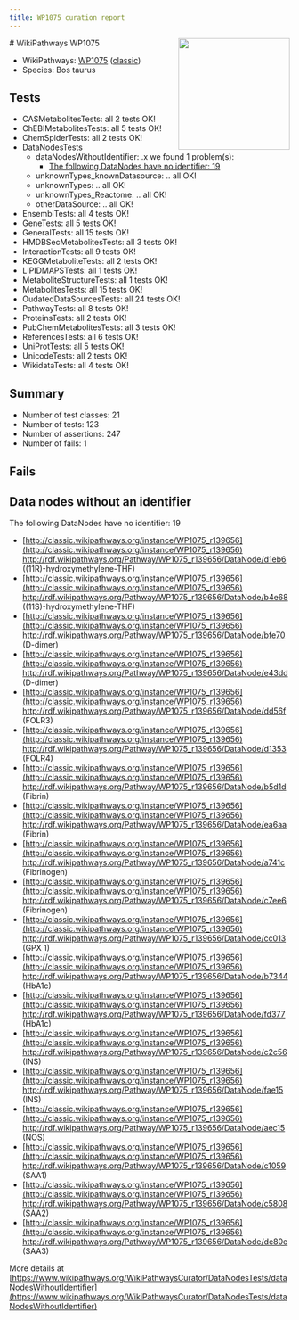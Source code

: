 ```yaml
---
title: WP1075 curation report
---
```


<img style="float: right; width: 200px" src="https://upload.wikimedia.org/wikipedia/commons/thumb/8/83/Wplogo_with_text_500.png/640px-Wplogo_with_text_500.png" />
# WikiPathways WP1075

* WikiPathways: [WP1075](https://wikipathways.org/pathways/WP1075) ([classic](https://classic.wikipathways.org/instance/WP1075))
* Species: Bos taurus
## Tests
* CASMetabolitesTests: all 2 tests OK!
* ChEBIMetabolitesTests: all 5 tests OK!
* ChemSpiderTests: all 2 tests OK!
* DataNodesTests
    * dataNodesWithoutIdentifier: .x we found 1 problem(s):
        * [The following DataNodes have no identifier: 19](#8792c499)
    * unknownTypes_knownDatasource: .. all OK!
    * unknownTypes: .. all OK!
    * unknownTypes_Reactome: .. all OK!
    * otherDataSource: .. all OK!
* EnsemblTests: all 4 tests OK!
* GeneTests: all 5 tests OK!
* GeneralTests: all 15 tests OK!
* HMDBSecMetabolitesTests: all 3 tests OK!
* InteractionTests: all 9 tests OK!
* KEGGMetaboliteTests: all 2 tests OK!
* LIPIDMAPSTests: all 1 tests OK!
* MetaboliteStructureTests: all 1 tests OK!
* MetabolitesTests: all 15 tests OK!
* OudatedDataSourcesTests: all 24 tests OK!
* PathwayTests: all 8 tests OK!
* ProteinsTests: all 2 tests OK!
* PubChemMetabolitesTests: all 3 tests OK!
* ReferencesTests: all 6 tests OK!
* UniProtTests: all 5 tests OK!
* UnicodeTests: all 2 tests OK!
* WikidataTests: all 4 tests OK!


## Summary

* Number of test classes: 21
* Number of tests: 123
* Number of assertions: 247
* Number of fails: 1

## Fails

<a name="8792c499" />

## Data nodes without an identifier

The following DataNodes have no identifier: 19

* [http://classic.wikipathways.org/instance/WP1075_r139656](http://classic.wikipathways.org/instance/WP1075_r139656) http://rdf.wikipathways.org/Pathway/WP1075_r139656/DataNode/d1eb6 ((11R)-hydroxymethylene-THF)
* [http://classic.wikipathways.org/instance/WP1075_r139656](http://classic.wikipathways.org/instance/WP1075_r139656) http://rdf.wikipathways.org/Pathway/WP1075_r139656/DataNode/b4e68 ((11S)-hydroxymethylene-THF)
* [http://classic.wikipathways.org/instance/WP1075_r139656](http://classic.wikipathways.org/instance/WP1075_r139656) http://rdf.wikipathways.org/Pathway/WP1075_r139656/DataNode/bfe70 (D-dimer)
* [http://classic.wikipathways.org/instance/WP1075_r139656](http://classic.wikipathways.org/instance/WP1075_r139656) http://rdf.wikipathways.org/Pathway/WP1075_r139656/DataNode/e43dd (D-dimer)
* [http://classic.wikipathways.org/instance/WP1075_r139656](http://classic.wikipathways.org/instance/WP1075_r139656) http://rdf.wikipathways.org/Pathway/WP1075_r139656/DataNode/dd56f (FOLR3)
* [http://classic.wikipathways.org/instance/WP1075_r139656](http://classic.wikipathways.org/instance/WP1075_r139656) http://rdf.wikipathways.org/Pathway/WP1075_r139656/DataNode/d1353 (FOLR4)
* [http://classic.wikipathways.org/instance/WP1075_r139656](http://classic.wikipathways.org/instance/WP1075_r139656) http://rdf.wikipathways.org/Pathway/WP1075_r139656/DataNode/b5d1d (Fibrin)
* [http://classic.wikipathways.org/instance/WP1075_r139656](http://classic.wikipathways.org/instance/WP1075_r139656) http://rdf.wikipathways.org/Pathway/WP1075_r139656/DataNode/ea6aa (Fibrin)
* [http://classic.wikipathways.org/instance/WP1075_r139656](http://classic.wikipathways.org/instance/WP1075_r139656) http://rdf.wikipathways.org/Pathway/WP1075_r139656/DataNode/a741c (Fibrinogen)
* [http://classic.wikipathways.org/instance/WP1075_r139656](http://classic.wikipathways.org/instance/WP1075_r139656) http://rdf.wikipathways.org/Pathway/WP1075_r139656/DataNode/c7ee6 (Fibrinogen)
* [http://classic.wikipathways.org/instance/WP1075_r139656](http://classic.wikipathways.org/instance/WP1075_r139656) http://rdf.wikipathways.org/Pathway/WP1075_r139656/DataNode/cc013 (GPX 1)
* [http://classic.wikipathways.org/instance/WP1075_r139656](http://classic.wikipathways.org/instance/WP1075_r139656) http://rdf.wikipathways.org/Pathway/WP1075_r139656/DataNode/b7344 (HbA1c)
* [http://classic.wikipathways.org/instance/WP1075_r139656](http://classic.wikipathways.org/instance/WP1075_r139656) http://rdf.wikipathways.org/Pathway/WP1075_r139656/DataNode/fd377 (HbA1c)
* [http://classic.wikipathways.org/instance/WP1075_r139656](http://classic.wikipathways.org/instance/WP1075_r139656) http://rdf.wikipathways.org/Pathway/WP1075_r139656/DataNode/c2c56 (INS)
* [http://classic.wikipathways.org/instance/WP1075_r139656](http://classic.wikipathways.org/instance/WP1075_r139656) http://rdf.wikipathways.org/Pathway/WP1075_r139656/DataNode/fae15 (INS)
* [http://classic.wikipathways.org/instance/WP1075_r139656](http://classic.wikipathways.org/instance/WP1075_r139656) http://rdf.wikipathways.org/Pathway/WP1075_r139656/DataNode/aec15 (NOS)
* [http://classic.wikipathways.org/instance/WP1075_r139656](http://classic.wikipathways.org/instance/WP1075_r139656) http://rdf.wikipathways.org/Pathway/WP1075_r139656/DataNode/c1059 (SAA1)
* [http://classic.wikipathways.org/instance/WP1075_r139656](http://classic.wikipathways.org/instance/WP1075_r139656) http://rdf.wikipathways.org/Pathway/WP1075_r139656/DataNode/c5808 (SAA2)
* [http://classic.wikipathways.org/instance/WP1075_r139656](http://classic.wikipathways.org/instance/WP1075_r139656) http://rdf.wikipathways.org/Pathway/WP1075_r139656/DataNode/de80e (SAA3)


More details at [https://www.wikipathways.org/WikiPathwaysCurator/DataNodesTests/dataNodesWithoutIdentifier](https://www.wikipathways.org/WikiPathwaysCurator/DataNodesTests/dataNodesWithoutIdentifier)


